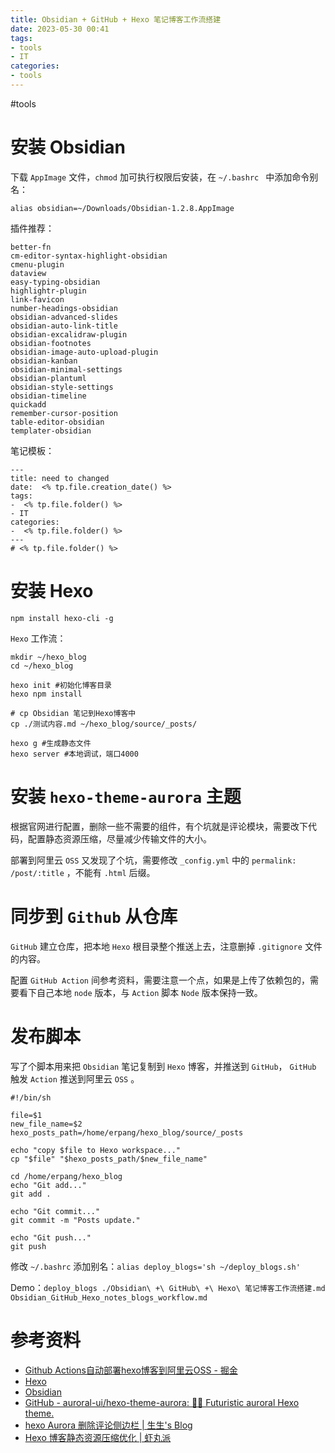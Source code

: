```yaml
---
title: Obsidian + GitHub + Hexo 笔记博客工作流搭建
date: 2023-05-30 00:41
tags:
- tools
- IT
categories:
- tools
---
```

#tools

# 安装 Obsidian

下载 `AppImage` 文件，` chmod ` 加可执行权限后安装，在 `~/.bashrc ` 中添加命令别名：
```shell
alias obsidian=~/Downloads/Obsidian-1.2.8.AppImage
```

插件推荐：

```text
better-fn
cm-editor-syntax-highlight-obsidian
cmenu-plugin
dataview
easy-typing-obsidian
highlightr-plugin
link-favicon
number-headings-obsidian
obsidian-advanced-slides
obsidian-auto-link-title
obsidian-excalidraw-plugin
obsidian-footnotes
obsidian-image-auto-upload-plugin
obsidian-kanban
obsidian-minimal-settings
obsidian-plantuml
obsidian-style-settings
obsidian-timeline
quickadd
remember-cursor-position
table-editor-obsidian
templater-obsidian
```

笔记模板：

```text
---
title: need to changed
date:  <% tp.file.creation_date() %>
tags:
-  <% tp.file.folder() %>
- IT
categories:
-  <% tp.file.folder() %>
---
# <% tp.file.folder() %>
```

# 安装 Hexo

```shell
npm install hexo-cli -g
```

`Hexo` 工作流：

```shell
mkdir ~/hexo_blog
cd ~/hexo_blog

hexo init #初始化博客目录
hexo npm install

# cp Obsidian 笔记到Hexo博客中
cp ./测试内容.md ~/hexo_blog/source/_posts/

hexo g #生成静态文件
hexo server #本地调试，端口4000
```

# 安装 `hexo-theme-aurora` 主题
根据官网进行配置，删除一些不需要的组件，有个坑就是评论模块，需要改下代码，配置静态资源压缩，尽量减少传输文件的大小。

部署到阿里云 `OSS` 又发现了个坑，需要修改 `_config.yml` 中的 `permalink: /post/:title` ，不能有 `.html` 后缀。

# 同步到 `Github`  从仓库

`GitHub` 建立仓库，把本地 `Hexo` 根目录整个推送上去，注意删掉 `.gitignore` 文件的内容。

配置 `GitHub Action` 间参考资料，需要注意一个点，如果是上传了依赖包的，需要看下自己本地 `node` 版本，与 `Action` 脚本 `Node` 版本保持一致。

# 发布脚本
写了个脚本用来把 `Obsidian` 笔记复制到 `Hexo` 博客，并推送到 `GitHub`， `GitHub` 触发 `Action` 推送到阿里云 `OSS` 。

```shell
#!/bin/sh

file=$1
new_file_name=$2
hexo_posts_path=/home/erpang/hexo_blog/source/_posts

echo "copy $file to Hexo workspace..."
cp "$file" "$hexo_posts_path/$new_file_name"

cd /home/erpang/hexo_blog
echo "Git add..."
git add .

echo "Git commit..."
git commit -m "Posts update."

echo "Git push..."
git push

```

修改 `~/.bashrc` 添加别名：`alias deploy_blogs='sh ~/deploy_blogs.sh'`

Demo：`deploy_blogs ./Obsidian\ +\ GitHub\ +\ Hexo\ 笔记博客工作流搭建.md Obsidian_GitHub_Hexo_notes_blogs_workflow.md`

# 参考资料
* [Github Actions自动部署hexo博客到阿里云OSS - 掘金](https://juejin.cn/post/6987568619739676708)
* [Hexo](https://hexo.io/zh-cn/)
* [Obsidian](https://obsidian.md/)
* [GitHub - auroral-ui/hexo-theme-aurora: 🏳️‍🌈 Futuristic auroral Hexo theme.](https://github.com/auroral-ui/hexo-theme-aurora)
* [hexo Aurora 删除评论侧边栏 | 生生's Blog](https://gongxuanzhang.github.io/post/aurora%E5%88%A0%E9%99%A4%E8%AF%84%E8%AE%BA%E4%BE%A7%E8%BE%B9%E6%A0%8F)
* [Hexo 博客静态资源压缩优化 | 虾丸派](https://www.playpi.org/2018112101.html)

